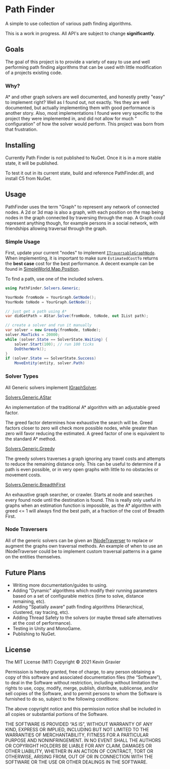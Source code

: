 ﻿# Path Finder

A simple to use collection of various path finding algorithms.

This is a work in progress. All API's are subject to change **significantly**.

## Goals

The goal of this project is to provide a variety of easy to use and well
performing path finding algorithms that can be used with little modification of
a projects existing code.

### Why?

A* and other graph solvers are well documented, and honestly pretty "easy" to
implement right? Well as I found out, not exactly. Yes they are well documented,
but actually implementing them with good performance is another story. Also,
most implementations I found were very specific to the project they were
implemented in, and did not allow for much "
configuration" of how the solver would perform. This project was born from that
frustration.

## Installing

Currently Path Finder is not published to NuGet. Once it is in a more stable
state, it will be published.

To test it out in its current state, build and reference PathFinder.dll, and
install C5 from NuGet.

## Usage

PathFinder uses the term "Graph" to represent any network of connected nodes. A
2d or 3d map is also a graph, with each position on the map being nodes in the
graph connected by traversing through the map. A Graph could represent anything
though, for example persons in a social network, with friendships allowing
traversal through the graph.

### Simple Usage

First, update your current "nodes" to
implement [`ITraversableGraphNode`](PathFinder/Graphs/ITraversableGraphNode.cs).
When implementing, it is important to make sure `EstimatedCostTo` returns the
**best case** cost for the best performance. A decent example can be found
in [SimpleWorld.Map.Position](Extras/SimpleWorld/Map/Position.cs).

To find a path, use one of the included solvers.

```c#
using PathFinder.Solvers.Generic;

YourNode fromNode = YourGraph.GetNode();
YourNode toNode = YourGraph.GetNode();

// just get a path using A*
var didGetPath = AStar.Solve(fromNode, toNode, out IList path);

// create a solver and run it manually
var solver = new Greedy(fromNode, toNode);
solver.MaxTicks = 20000;
while (solver.State == SolverState.Waiting) {
    solver.Start(100); // run 100 ticks
    DoOtherWork();
}
if (solver.State == SolverState.Success)
    MoveEntity(entity, solver.Path)
```

### Solver Types

All Generic solvers
implement [IGraphSolver](PathFinder/Solvers/Generic/IGraphSolver.cs).

[Solvers.Generic.AStar](PathFinder/Solvers/Generic/AStar.cs)

An implementation of the traditional A* algorithm with an adjustable greed
factor.

The greed factor determines how exhaustive the search will be. Greed factors
closer to zero will check more possible nodes, while greater than zero will
favor reducing the estimated. A greed factor of one is equivalent to the
standard A*
method.

[Solvers.Generic.Greedy](PathFinder/Solvers/Generic/Greedy.cs)

The greedy solvers traverses a graph ignoring any travel costs and attempts to
reduce the remaining distance only. This can be useful to determine if a path is
even possible, or in very open graphs with little to no obstacles or movement
costs.

[Solvers.Generic.BreadthFirst](PathFinder/Solvers/Generic/BreadthFirst.cs)

An exhaustive graph searcher, or crawler. Starts at node and searches every
found node until the destination is found. This is really only useful in graphs
when an estimation function is impossible, as the A* algorithm with greed <= 1
will always find the best path, at a fraction of the cost of Breadth First.

### Node Traversers

All of the generic solvers can be given
an [INodeTraverser](PathFinder/Graphs/INodeTraverser.cs)
to replace or augment the graphs own traversal methods. An example of when to
use an INodeTraverser could be to implement custom traversal patterns in a game
on the entities themselves.

## Future Plans

- Writing more documentation/guides to using.
- Adding "Dynamic" algorithms which modify their running parameters based on a
  set of configurable metrics (time to solve, distance remaining, etc).
- Adding "Spatially aware" path finding algorithms (Hierarchical, clustered, ray
  tracing, etc).
- Adding Thread Safety to the solvers (or maybe thread safe alternatives at the
  cost of performance).
- Testing in Unity and MonoGame.
- Publishing to NuGet.

## License

The MIT License (MIT)
Copyright © 2021 Kevin Gravier

Permission is hereby granted, free of charge, to any person obtaining a copy of
this software and associated documentation files (the “Software”), to deal in
the Software without restriction, including without limitation the rights to
use, copy, modify, merge, publish, distribute, sublicense, and/or sell copies of
the Software, and to permit persons to whom the Software is furnished to do so,
subject to the following conditions:

The above copyright notice and this permission notice shall be included in all
copies or substantial portions of the Software.

THE SOFTWARE IS PROVIDED “AS IS”, WITHOUT WARRANTY OF ANY KIND, EXPRESS OR
IMPLIED, INCLUDING BUT NOT LIMITED TO THE WARRANTIES OF MERCHANTABILITY, FITNESS
FOR A PARTICULAR PURPOSE AND NONINFRINGEMENT. IN NO EVENT SHALL THE AUTHORS OR
COPYRIGHT HOLDERS BE LIABLE FOR ANY CLAIM, DAMAGES OR OTHER LIABILITY, WHETHER
IN AN ACTION OF CONTRACT, TORT OR OTHERWISE, ARISING FROM, OUT OF OR IN
CONNECTION WITH THE SOFTWARE OR THE USE OR OTHER DEALINGS IN THE SOFTWARE.